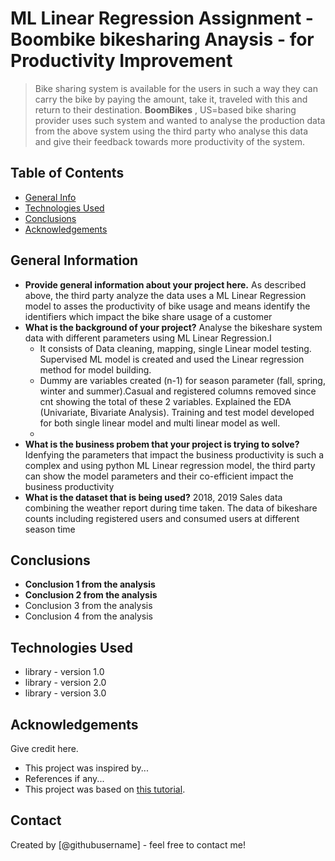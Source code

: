 # ML Linear Regression Assignment - Boombike bikesharing Anaysis - for Productivity Improvement
>Bike sharing system is available for the users in such a way they can carry the bike by paying the amount, take it, traveled with this and return to their destination. **BoomBikes** , US=based bike sharing provider uses such system and wanted to analyse the production data from the above system using the third party who analyse this data and give their feedback towards  more productivity of the system.

## Table of Contents
* [General Info](#general-information)
* [Technologies Used](#technologies-used)
* [Conclusions](#conclusions)
* [Acknowledgements](#acknowledgements)

<!-- You can include any other section that is pertinent to your problem -->

## General Information
- **Provide general information about your project here.**
  As described above, the third party analyze the data uses a ML Linear Regression model to asses the productivity of bike usage and means identify the identifiers which impact the bike share usage of a customer
- **What is the background of your project?**
  Analyse the bikeshare system data with different parameters using ML Linear Regression.I
  - It consists of Data cleaning, mapping, single Linear model testing. Supervised ML model is created and used the Linear regression method for model building.
  - Dummy are variables created (n-1) for season parameter (fall, spring, winter and summer).Casual and registered columns removed since cnt showing the total of these 2 variables. Explained the EDA (Univariate, Bivariate Analysis). Training and test model developed for both single linear model and multi linear model as well.
  - 
- **What is the business probem that your project is trying to solve?**
  Idenfying the parameters that impact the business productivity is such a complex and using python ML Linear regression model, the third party can show the model parameters and their co-efficient impact the business productivity 
- **What is the dataset that is being used?**
   2018, 2019 Sales data combining the weather report during time taken. The data of bikeshare counts including registered users and consumed users at different season time

<!-- You don't have to answer all the questions - just the ones relevant to your project. -->

## Conclusions
- **Conclusion 1 from the analysis**
- **Conclusion 2 from the analysis**
- Conclusion 3 from the analysis
- Conclusion 4 from the analysis

<!-- You don't have to answer all the questions - just the ones relevant to your project. -->


## Technologies Used
- library - version 1.0
- library - version 2.0
- library - version 3.0

<!-- As the libraries versions keep on changing, it is recommended to mention the version of library used in this project -->

## Acknowledgements
Give credit here.
- This project was inspired by...
- References if any...
- This project was based on [this tutorial](https://www.example.com).


## Contact
Created by [@githubusername] - feel free to contact me!


<!-- Optional -->
<!-- ## License -->
<!-- This project is open source and available under the [... License](). -->

<!-- You don't have to include all sections - just the one's relevant to your project -->
